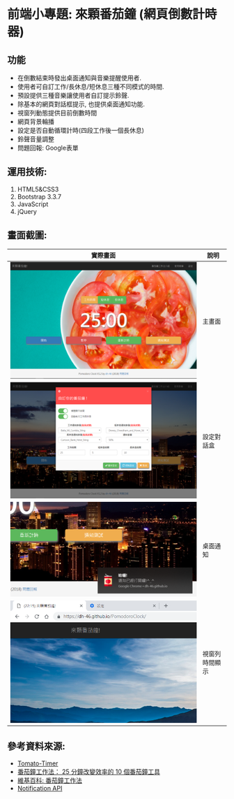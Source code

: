 # 前端小專題: 來顆番茄鐘 (網頁倒數計時器)

## 功能
- 在倒數結束時發出桌面通知與音樂提醒使用者. 
- 使用者可自訂工作/長休息/短休息三種不同模式的時間.
- 預設提供三種音樂讓使用者自訂提示鈴聲.
- 除基本的網頁對話框提示, 也提供桌面通知功能.
- 視窗列動態提供目前倒數時間
- 網頁背景輪播
- 設定是否自動循環計時(四段工作後一個長休息)
- 鈴聲音量調整
- 問題回報: Google表單
    
## 運用技術:

1. HTML5&CSS3
2. Bootstrap 3.3.7
3. JavaScript
4. jQuery
   
## 畫面截圖:

|實際畫面|說明|
|--|--|
|![Screenshot](screenshot.PNG)|主畫面|
|![Setting Dialog](screenshot_setting.PNG)|設定對話盒|
|![Desktop Notification](screenshot_notification.PNG)|桌面通知|
|![Title Time Noti](screenshot_titleTime.PNG)|視窗列時間顯示|


## 參考資料來源: 
- [Tomato-Timer](https://tomato-timer.com/)  
- [番茄鐘工作法： 25 分鐘改變效率的 10 個番茄鐘工具](https://www.playpcesor.com/2015/01/pomodoro-time-manager-top-10-app.html)  
- [維基百科: 番茄鐘工作法](https://zh.wikipedia.org/wiki/%E7%95%AA%E8%8C%84%E5%B7%A5%E4%BD%9C%E6%B3%95)  
- [Notification API](https://developer.mozilla.org/en-US/docs/Web/API/Notifications_API/Using_the_Notifications_API)  

